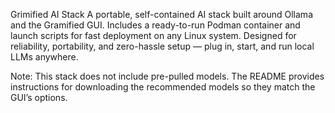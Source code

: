 Grimified AI Stack
A portable, self-contained AI stack built around Ollama and the Gramified GUI.
Includes a ready-to-run Podman container and launch scripts for fast deployment on any Linux system.
Designed for reliability, portability, and zero-hassle setup — plug in, start, and run local LLMs anywhere.

Note: This stack does not include pre-pulled models. The README provides instructions for downloading the recommended models so they match the GUI’s options.
